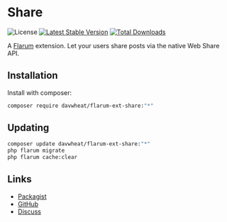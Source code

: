 # Share

![License](https://img.shields.io/badge/license-MIT-blue.svg) [![Latest Stable Version](https://img.shields.io/packagist/v/davwheat/flarum-ext-share.svg)](https://packagist.org/packages/davwheat/flarum-ext-share) [![Total Downloads](https://img.shields.io/packagist/dt/davwheat/flarum-ext-share.svg)](https://packagist.org/packages/davwheat/flarum-ext-share)

A [Flarum](http://flarum.org) extension. Let your users share posts via the native Web Share API.

## Installation

Install with composer:

```sh
composer require davwheat/flarum-ext-share:"*"
```

## Updating

```sh
composer update davwheat/flarum-ext-share:"*"
php flarum migrate
php flarum cache:clear
```

## Links

- [Packagist](https://packagist.org/packages/davwheat/flarum-ext-share)
- [GitHub](https://github.com/davwheat/flarum-ext-share)
- [Discuss](https://discuss.flarum.org/d/PUT_DISCUSS_SLUG_HERE)
